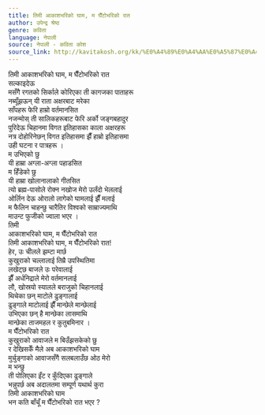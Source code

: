 ```yaml
---
title: तिमी आकाशभरिको घाम, म घैँटोभरिको रात
author: उपेन्द्र श्रेष्ठ
genre: कविता
language: नेपाली
source: नेपाली - कविता कोश
source_link: http://kavitakosh.org/kk/%E0%A4%89%E0%A4%AA%E0%A5%87%E0%A4%A8%E0%A5%8D%E0%A4%A6%E0%A5%8D%E0%A4%B0_%E0%A4%B6%E0%A5%8D%E0%A4%B0%E0%A5%87%E0%A4%B7%E0%A5%8D%E0%A4%A0
---
```


तिमी आकाशभरिको घाम, म घैँटोभरिको रात  
सल्काइदेऊ  
मसँगै रगतको सिर्काले कोरिएका ती कागजका पाताहरू  
नब्यूँझऊन् यी राता अक्षरबाट मरेका  
साँपहरू फेरि हाम्रो वर्तमानसित  
नजन्मोस् ती सालिकहरूबाट फेरि अर्को जङ्गबहादुर  
पुरिदेऊ चिहानमा विगत इतिहासका काला अक्षरहरू  
नत्र दोहोरिनेछन् विगत इतिहासमा झैँ हाम्रो इतिहासमा  
उही घटना र पात्रहरू ।  
म उभिएको छु  
यी हाम्रा अग्ला-अग्ला पहाडसित  
म हिँडेको छु  
यी हाम्रा खोलानालाको गीतसित  
त्यो ब्रह्म-पासोले रोक्न नखोज मेरो उर्लंदो भेललाई  
ओर्लिन देऊ ओरालो लागेको घामलाई झैँ मलाई  
म फैलिन चाहन्छु चारैतिर विश्वको साम्राज्यमाथि  
माउन्ट फुजीको ज्वाला भएर ।  
तिमी  
आकाशभरिको घाम, म घैँटोभरिको रात  
तिमी आकाशभरिको घाम, म घैँटोभरिको रात!  
हेर, उः चीलले झम्टा मार्छ  
कुखुराको चल्लालाई तिम्रै उपस्थितिमा  
लखेट्छ बाजले उः परेवालाई  
झैँ अर्धनिद्राले मेरो वर्तमानलाई  
लौ, खोस्रयो स्यालले बराजुको चिहानलाई  
थिचेका छन् माटोले ढुङ्गालाई  
ढुङ्गाले माटोलाई झैँ मान्छेले मान्छेलाई  
उभिएका छन् है मान्छेका लासमाथि  
मान्छेका ताजमहल र कुतुबमिनार ।  
म घैँटोभरिको रात  
कुखुराको आवाजले म बिउँझसकेको छु  
र देखिसकेँ मैले अब आकाशभरिको घाम  
मुर्चुङ्गाको आवाजसँगै सलबलाउँछ ओठ मेरो  
म भन्छु  
ती पोलिएका इँट र कुँदिएका ढुङ्गाले  
भन्नुपर्छ अब अदालतमा सम्पूर्ण यथार्थ कुरा  
तिमी आकाशभरिको घाम  
भन कति बाँचूँ म घैँटोभरिको रात भएर ?
